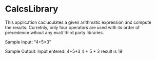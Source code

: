 # CalcsLibrary

This application cacluculates a given arithmatic expression and compute the results.
Curretnly, only four operators are used with its order of precedence wihout any eval/ third party libraries.

Sample Input:
  "4+5*3"

Sample Output:
  Input entered: 4+5*3
  4
  +
  5
  *
  3
  result is  19
